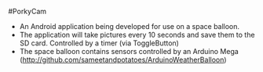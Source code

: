 #PorkyCam

- An Android application being developed for use on a space balloon.
- The application will take pictures every 10 seconds and save them to the SD card. Controlled by a timer (via ToggleButton)
- The space balloon contains sensors controlled by an Arduino Mega (http://github.com/sameetandpotatoes/ArduinoWeatherBalloon)
